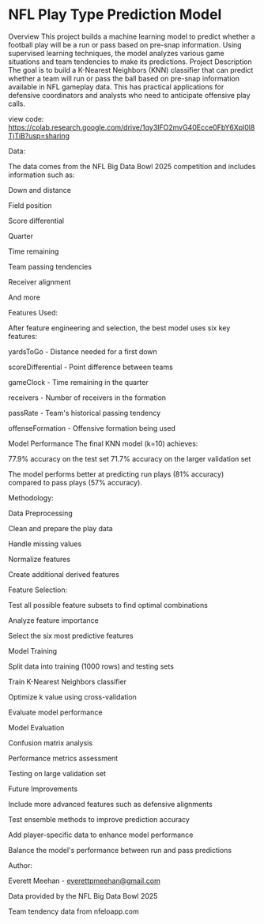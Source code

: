 # NFL Play Type Prediction Model
Overview
This project builds a machine learning model to predict whether a football play will be a run or pass based on pre-snap information. Using supervised learning techniques, the model analyzes various game situations and team tendencies to make its predictions.
Project Description
The goal is to build a K-Nearest Neighbors (KNN) classifier that can predict whether a team will run or pass the ball based on pre-snap information available in NFL gameplay data. This has practical applications for defensive coordinators and analysts who need to anticipate offensive play calls.

view code: https://colab.research.google.com/drive/1qy3lFO2mvG40Ecce0FbY6Xpl0l8TjTiB?usp=sharing 

Data:

The data comes from the NFL Big Data Bowl 2025 competition and includes information such as:

Down and distance

Field position

Score differential

Quarter

Time remaining

Team passing tendencies

Receiver alignment

And more

Features Used:

After feature engineering and selection, the best model uses six key features:

yardsToGo - Distance needed for a first down

scoreDifferential - Point difference between teams

gameClock - Time remaining in the quarter

receivers - Number of receivers in the formation

passRate - Team's historical passing tendency

offenseFormation - Offensive formation being used

Model Performance
The final KNN model (k=10) achieves:

77.9% accuracy on the test set
71.7% accuracy on the larger validation set

The model performs better at predicting run plays (81% accuracy) compared to pass plays (57% accuracy).

Methodology:

Data Preprocessing

Clean and prepare the play data

Handle missing values

Normalize features

Create additional derived features


Feature Selection:

Test all possible feature subsets to find optimal combinations

Analyze feature importance

Select the six most predictive features


Model Training

Split data into training (1000 rows) and testing sets

Train K-Nearest Neighbors classifier

Optimize k value using cross-validation

Evaluate model performance


Model Evaluation

Confusion matrix analysis

Performance metrics assessment

Testing on large validation set



Future Improvements

Include more advanced features such as defensive alignments

Test ensemble methods to improve prediction accuracy

Add player-specific data to enhance model performance

Balance the model's performance between run and pass predictions

Author:

Everett Meehan - everettpmeehan@gmail.com


Data provided by the NFL Big Data Bowl 2025

Team tendency data from nfeloapp.com
